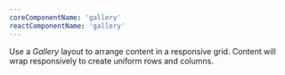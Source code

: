 ```yaml
---
coreComponentName: 'gallery'
reactComponentName: 'gallery'
---
```

Use a *Gallery* layout to arrange content in a responsive grid. Content will wrap responsively to create uniform rows and columns.
